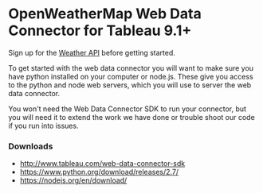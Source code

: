 # OpenWeatherMap Web Data Connector for Tableau 9.1+

Sign up for the [Weather API](http://openweathermap.org/api) before getting started.

To get started with the web data connector you will want to make sure you have python installed on your computer or node.js. These give you access to the python and node web servers, which you will use to server the web data connector.

You won't need the Web Data Connector SDK to run your connector, but you will need it to extend the work we have done or trouble shoot our code if you run into issues.

### Downloads
* http://www.tableau.com/web-data-connector-sdk
* https://www.python.org/download/releases/2.7/
* https://nodejs.org/en/download/